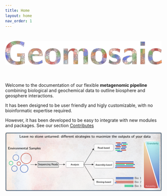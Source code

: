 ```yaml
---
title: Home
layout: home
nav_order: 1
---
```


# ![Geomosaic](assets/images/geomosaic_logo_multicolor_300dpi.png)

<br> 

Welcome to the documentation of our flexible **metagenomic pipeline** combining biological and geochemical data to outline biosphere and geosphere interactions.

It has been designed to be user friendly and higly customizable, with no bioinformatic expertise required.

However, it has been developed to be easy to integrate with new modules and packages. See our section [Contributes](contributes/index.md)

![gm](assets/images/gm.png)
